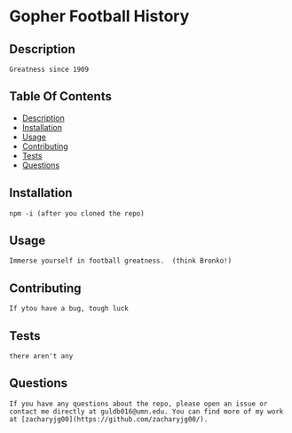 # Gopher Football History 
## Description
    Greatness since 1909
    
## Table Of Contents
* [Description](#description)
* [Installation](#installation)
* [Usage](#usage)
* [Contributing](#contributing)
* [Tests](#tests)
* [Questions](#questions)
## Installation
    npm -i (after you cloned the repo)
## Usage
    Immerse yourself in football greatness.  (think Bronko!)
## Contributing
    If ytou have a bug, tough luck
## Tests
    there aren't any
## Questions
    If you have any questions about the repo, please open an issue or contact me directly at guldb016@umn.edu. You can find more of my work at [zacharyjg00](https://github.com/zacharyjg00/).